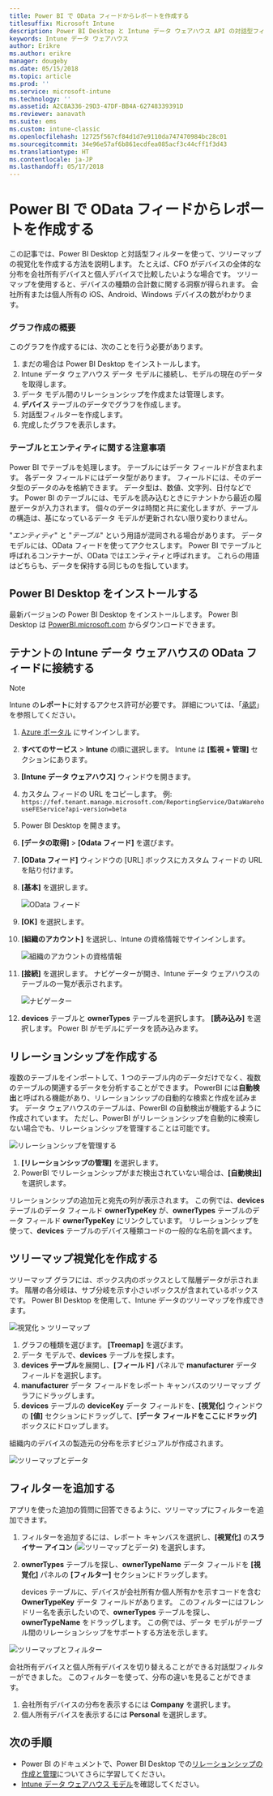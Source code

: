 ```yaml
---
title: Power BI で OData フィードからレポートを作成する
titlesuffix: Microsoft Intune
description: Power BI Desktop と Intune データ ウェアハウス API の対話型フィルターを使って、ツリーマップの視覚化を作成します。
keywords: Intune データ ウェアハウス
author: Erikre
ms.author: erikre
manager: dougeby
ms.date: 05/15/2018
ms.topic: article
ms.prod: ''
ms.service: microsoft-intune
ms.technology: ''
ms.assetid: A2C8A336-29D3-47DF-BB4A-62748339391D
ms.reviewer: aanavath
ms.suite: ems
ms.custom: intune-classic
ms.openlocfilehash: 12725f567cf84d1d7e9110da747470984bc28c01
ms.sourcegitcommit: 34e96e57af6b861ecdfea085acf3c44cff1f3d43
ms.translationtype: HT
ms.contentlocale: ja-JP
ms.lasthandoff: 05/17/2018
---
```

# <a name="create-a-report-from-the-odata-feed-with-power-bi"></a>Power BI で OData フィードからレポートを作成する

この記事では、Power BI Desktop と対話型フィルターを使って、ツリーマップの視覚化を作成する方法を説明します。 たとえば、CFO がデバイスの全体的な分布を会社所有デバイスと個人デバイスで比較したいような場合です。 ツリーマップを使用すると、デバイスの種類の合計数に関する洞察が得られます。 会社所有または個人所有の iOS、Android、Windows デバイスの数がわかります。

### <a name="overview-of-creating-the-chart"></a>グラフ作成の概要

このグラフを作成するには、次のことを行う必要があります。
1. まだの場合は Power BI Desktop をインストールします。
2. Intune データ ウェアハウス データ モデルに接続し、モデルの現在のデータを取得します。
3. データ モデル間のリレーションシップを作成または管理します。
4. **デバイス** テーブルのデータでグラフを作成します。
5. 対話型フィルターを作成します。
6. 完成したグラフを表示します。

### <a name="a-note-about-tables-and-entities"></a>テーブルとエンティティに関する注意事項

Power BI でテーブルを処理します。 テーブルにはデータ フィールドが含まれます。 各データ フィールドにはデータ型があります。 フィールドには、そのデータ型のデータのみを格納できます。 データ型は、数値、文字列、日付などです。 Power BI のテーブルには、モデルを読み込むときにテナントから最近の履歴データが入力されます。 個々のデータは時間と共に変化しますが、テーブルの構造は、基になっているデータ モデルが更新されない限り変わりません。

"_エンティティ_" と "_テーブル_" という用語が混同される場合があります。 データ モデルには、OData フィードを使ってアクセスします。 Power BI でテーブルと呼ばれるコンテナーが、OData ではエンティティと呼ばれます。 これらの用語はどちらも、データを保持する同じものを指しています。

## <a name="install-power-bi-desktop"></a>Power BI Desktop をインストールする

最新バージョンの Power BI Desktop をインストールします。 Power BI Desktop は [PowerBI.microsoft.com](https://powerbi.microsoft.com/desktop) からダウンロードできます。

## <a name="connect-to-the-odata-feed-for-the-intune-data-warehouse-for-your-tenant"></a>テナントの Intune データ ウェアハウスの OData フィードに接続する

> [!Note]  
> Intune の**レポート**に対するアクセス許可が必要です。 詳細については、「[承認](reports-api-url.md)」を参照してください。

1. [Azure ポータル](https://portal.azure.com) にサインインします。
2. **すべてのサービス** > **Intune** の順に選択します。 Intune は **[監視 + 管理]** セクションにあります。
3. **[Intune データ ウェアハウス]** ウィンドウを開きます。
4. カスタム フィードの URL をコピーします。 例: `https://fef.tenant.manage.microsoft.com/ReportingService/DataWarehouseFEService?api-version=beta`
5. Power BI Desktop を開きます。
6. **[データの取得]** > **[Odata フィード]** を選びます。
7. **[OData フィード]** ウィンドウの [URL] ボックスにカスタム フィードの URL を貼り付けます。
8. **[基本]** を選択します。

    ![OData フィード](media/reports-create-01-odatafeed.png)

9. **[OK]** を選択します。
10. **[組織のアカウント]** を選択し、Intune の資格情報でサインインします。

    ![組織のアカウントの資格情報](media/reports-create-02-org-account.png)

11. **[接続]** を選択します。 ナビゲーターが開き、Intune データ ウェアハウスのテーブルの一覧が表示されます。

    ![ナビゲーター](media/reports-create-02-loadentities.png)

12. **devices** テーブルと **ownerTypes** テーブルを選択します。  **[読み込み]** を選択します。 Power BI がモデルにデータを読み込みます。

## <a name="create-a-relationship"></a>リレーションシップを作成する

複数のテーブルをインポートして、1 つのテーブル内のデータだけでなく、複数のテーブルの関連するデータを分析することができます。  PowerBI には**自動検出**と呼ばれる機能があり、リレーションシップの自動的な検索と作成を試みます。 データ ウェアハウスのテーブルは、PowerBI の自動検出が機能するように作成されています。 ただし、PowerBI がリレーションシップを自動的に検索しない場合でも、リレーションシップを管理することは可能です。

![リレーションシップを管理する](media/reports-create-03-managerelationships.png)

1. **[リレーションシップの管理]** を選択します。
2. PowerBI でリレーションシップがまだ検出されていない場合は、**[自動検出]** を選択します。

リレーションシップの追加元と宛先の列が表示されます。 この例では、**devices** テーブルのデータ フィールド **ownerTypeKey** が、**ownerTypes** テーブルのデータ フィールド **ownerTypeKey** にリンクしています。 リレーションシップを使って、**devices** テーブルのデバイス種類コードの一般的な名前を調べます。

## <a name="create-a-treemap-visualization"></a>ツリーマップ視覚化を作成する

ツリーマップ グラフには、ボックス内のボックスとして階層データが示されます。 階層の各分岐は、サブ分岐を示す小さいボックスが含まれているボックスです。 Power BI Desktop を使用して、Intune データのツリーマップを作成できます。

![視覚化 > ツリーマップ](media/reports-create-03-treemap.png)

1. グラフの種類を選びます。 **[Treemap]** を選びます。
2. データ モデルで、**devices** テーブルを探します。
3. **devices テーブル**を展開し、**[フィールド]** パネルで **manufacturer** データ フィールドを選択します。
4. **manufacturer** データ フィールドをレポート キャンバスのツリーマップ グラフにドラッグします。
5. **devices** テーブルの **deviceKey** データ フィールドを、**[視覚化]** ウィンドウの **[値]** セクションにドラッグして、**[データ フィールドをここにドラッグ]** ボックスにドロップします。  

組織内のデバイスの製造元の分布を示すビジュアルが作成されます。

![ツリーマップとデータ](media/reports-create-06-treemapwdata.png)

## <a name="add-a-filter"></a>フィルターを追加する

アプリを使った追加の質問に回答できるように、ツリーマップにフィルターを追加できます。


1. フィルターを追加するには、レポート キャンバスを選択し、**[視覚化]** の**スライサー アイコン** (![ツリーマップとデータ](media/reports-create-slicer.png)) を選択します。
2. **ownerTypes** テーブルを探し、**ownerTypeName** データ フィールドを **[視覚化]** パネルの **[フィルター]** セクションにドラッグします。  

   devices テーブルに、デバイスが会社所有か個人所有かを示すコードを含む **OwnerTypeKey** データ フィールドがあります。 このフィルターにはフレンドリー名を表示したいので、**ownerTypes** テーブルを探し、**ownerTypeName** をドラッグします。 この例では、データ モデルがテーブル間のリレーションシップをサポートする方法を示します。

![ツリーマップとフィルター](media/reports-create-08_ownertype.png)

会社所有デバイスと個人所有デバイスを切り替えることができる対話型フィルターができました。 このフィルターを使って、分布の違いを見ることができます。

1. 会社所有デバイスの分布を表示するには **Company** を選択します。
2. 個人所有デバイスを表示するには **Personal** を選択します。

## <a name="next-steps"></a>次の手順

 - Power BI のドキュメントで、Power BI Desktop での[リレーションシップの作成と管理](https://powerbi.microsoft.com/documentation/powerbi-desktop-create-and-manage-relationships/)についてさらに学習してください。
 - [Intune データ ウェアハウス モデル](https://docs.microsoft.com/intune/reports-ref-data-model)を確認してください。
